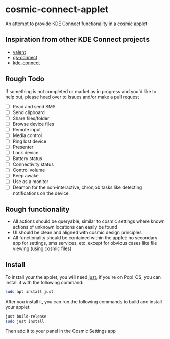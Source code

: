 # cosmic-connect-applet

An attempt to provide KDE Connect functionality in a cosmic applet

## Inspiration from other KDE Connect projects

- [valent](https://github.com/andyholmes/valent/)
- [gs-connect](https://github.com/GSConnect/gnome-shell-extension-gsconnect)
- [kde-connect](https://invent.kde.org/network/kdeconnect-kde)

## Rough Todo

If something is not completed or market as in progress and you'd like to help out, please head over to Issues and/or make a pull request

- [ ] Read and send SMS
- [ ] Send clipboard
- [ ] Share files/folder
- [ ] Browse device files
- [ ] Remote input
- [ ] Media control
- [ ] Ring lost device
- [ ] Presenter
- [ ] Lock device
- [ ] Battery status
- [ ] Connectivity status
- [ ] Control volume
- [ ] Keep awake
- [ ] Use as a monitor
- [ ] Deamon for the non-interactive, chronjob tasks like detecting notifications on the device

## Rough functionality

- All actions should be queryable, similar to cosmic settings where known actions of unknown locations can easily be found
- UI should be clean and aligned with cosmic design principles
- All functionality should be contained within the applet: no secondary app for settings, sms services, etc. except for obvious cases like file viewing (using cosmic files)

## Install

To install your the applet, you will need [just](https://github.com/casey/just), if you're on Pop!\_OS, you can install it with the following command:

```sh
sudo apt install just
```

After you install it, you can run the following commands to build and install your applet:

```sh
just build-release
sudo just install
```

Then add it to your panel in the Cosmic Settings app